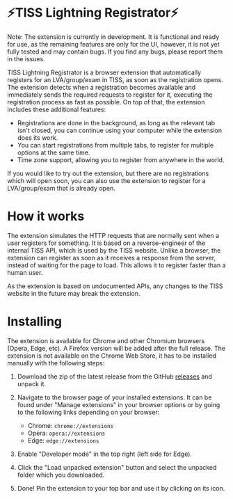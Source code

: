# ⚡TISS Lightning Registrator⚡

Note: The extension is currently in development. It is functional and ready for use, as the remaining features are only for the UI, however, it is not yet fully tested and may contain bugs. If you find any bugs, please report them in the issues.

TISS Lightning Registrator is a browser extension that automatically registers for an LVA/group/exam in TISS, as soon as the registration opens. The extension detects when a registration becomes available and immediately sends the required requests to register for it, executing the registration process as fast as possible. On top of that, the extension includes these additional features:

- Registrations are done in the background, as long as the relevant tab isn't closed, you can continue using your computer while the extension does its work.
- You can start registrations from multiple tabs, to register for multiple options at the same time.
- Time zone support, allowing you to register from anywhere in the world.

If you would like to try out the extension, but there are no registrations which will open soon, you can also use the extension to register for a LVA/group/exam that is already open.

# How it works

The extension simulates the HTTP requests that are normally sent when a user registers for something. It is based on a reverse-engineer of the internal TISS API, which is used by the TISS website. Unlike a browser, the extension can register as soon as it receives a response from the server, instead of waiting for the page to load. This allows it to register faster than a human user.

As the extension is based on undocumented APIs, any changes to the TISS website in the future may break the extension.

# Installing

The extension is available for Chrome and other Chromium browsers (Opera, Edge, etc). A Firefox version will be added after the full release. The extension is not available on the Chrome Web Store, it has to be installed manually with the following steps:

1. Download the zip of the latest release from the GitHub [releases](https://github.com/The-breakbar/TISS-Lightning-Registrator/releases) and unpack it.
2. Navigate to the browser page of your installed extensions. It can be found under "Manage extensions" in your browser options or by going to the following links depending on your browser:

   - Chrome: `chrome://extensions`
   - Opera: `opera://extensions`
   - Edge: `edge://extensions`

3. Enable "Developer mode" in the top right (left side for Edge).
4. Click the "Load unpacked extension" button and select the unpacked folder which you downloaded.
5. Done! Pin the extension to your top bar and use it by clicking on its icon.
